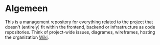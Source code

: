 # Algemeen

This is a management repository for everything related to the project that doesn't (entirely) fit within the frontend, backend or infrastructure as code repositories. Think of project-wide issues, diagrames, wireframes, hosting the organization [Wiki](https://github.com/culinary-code/algemeen/wiki).
